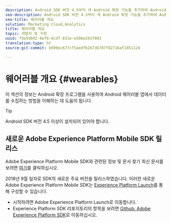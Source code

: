 ```yaml
---
description: Android SDK 버전 4.5부터 새 Android 확장 기능을 추가하여 Android 웨어러블 앱의 데이터를 수집할 수 있도록 했습니다.
seo-description: Android SDK 버전 4.5부터 새 Android 확장 기능을 추가하여 Android 웨어러블 앱의 데이터를 수집할 수 있도록 했습니다.
seo-title: 웨어러블 개요
solution: Marketing Cloud,Analytics
title: 웨어러블 개요
topic: 개발자 및 구현
uuid: f9a5d692-0ef6-4cdf-831e-e50be291f083
translation-type: ht
source-git-commit: b690ec677cf5aedfb2673b707f82716af1851124

---
```



# 웨어러블 개요 {#wearables}

이 섹션의 정보는 Android 확장 프로그램을 사용하여 Android 웨어러블 앱에서 데이터를 수집하는 방법을 이해하는 데 도움이 됩니다.

>[!TIP]
>
>Android SDK 버전 4.5 이상이 설치되어 있어야 합니다.

## 새로운 Adobe Experience Platform Mobile SDK 릴리스

Adobe Experience Platform Mobile SDK와 관련된 정보 및 문서 찾기 최신 문서를 보려면 [여기](https://aep-sdks.gitbook.io/docs/)를 클릭하십시오.

2018년 9월 일자로 SDK의 새로운 주요 버전을 릴리스하였습니다. 이러한 새로운 Adobe Experience Platform Mobile SDK는 [Experience Platform Launch](https://www.adobe.com/kr/experience-platform/launch.html)를 통해 구성할 수 있습니다.

* 시작하려면 Adobe Experience Platform Launch로 이동합니다.
* Experience Platform SDK 리포지토리의 항목을 보려면 [Github: Adobe Experience Platform SDK](https://github.com/Adobe-Marketing-Cloud/acp-sdks)로 이동하십시오.
